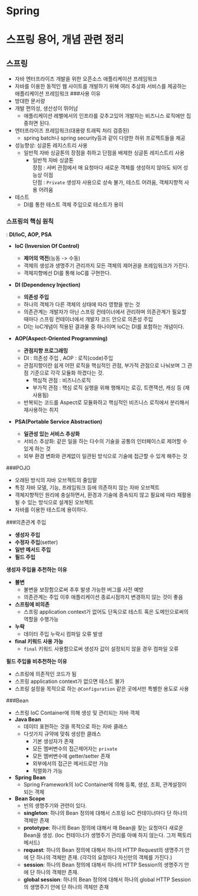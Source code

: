 # Spring   

# 스프링 용어, 개념 관련 정리

## 스프링 

- 자바 엔터프라이즈 개발을 위한 오픈소스 애플리케이션 프레임워크
- 자바를 이용한 동적인 웹 사이트를 개발하기 위해 
 여러 추상화 서비스를 제공하는 애플리케이션 프레임워크
###사용 이유
- 방대한 문서량
- 개발 편의성, 생산성이 뛰어남
  - 애플리케이션 레벨에서의 인프라를 갖추고있어 개발자는 비즈니스 로직에만 집중하면 된다.
- 엔터프라이즈 프레임워크(대용량 트래픽 처리 검증된)
  - spring batch나 spring security등과 같이 다양한 하위 프로젝트들을 제공
- 성능향상: 싱글톤 레지스트리 사용
  - 일반적 자바 싱글톤의 장점을 취하고 단점을 배제한 싱글톤 레지스트리 사용 
    - 일반적 자바 싱글톤   
    장점 : 서버 관점에서 매 요청마다 새로운 객체를 생성하지 않아도 되어 성능상 이점    
    단점 : ```Private``` 생성자 사용으로 상속 불가, 테스트 어려움, 객체지향적 사용 어려움
- 테스트
  - DI를 통한 테스트 객체 주입으로 테스트가 용이

### 스프링의 핵심 원칙 
  : **DI/IoC, AOP, PSA**

- **IoC (Inversion Of Control)**
  - **제어의 역전**(능동 -> 수동)
  - 객체의 생성과 생명주기 관리까지 모든 객체의 제어권을 프레임워크가 가진다.
  - 객체지향에선 DI를 통해 IoC를 구현한다.


- **DI (Dependency Injection)** 
  - **의존성 주입**
  - 하나의 객체가 다른 객체의 상태에 따라 영향을 받는 것
  - 의존관계는 개발자가 아닌 스프링 컨테이너에서 관리하며 
의존관계가 필요할 때마다 스프링 컨테이너에서 개발자 코드 안으로 의존성 주입
  - DI는 IoC개념이 적용된 결과물 중 하나이며 IoC는 DI를 포함하는 개념이다.


- **AOP(Aspect-Oriented Programming)**
  - **관점지향 프로그래밍** 
  - DI : 의존성 주입 , AOP : 로직(code)주입 
  - 관점지향이란 쉽게 어떤 로직을 핵심적인 관점, 부가적 관점으로 나눠보며 
그 관점 기준으로 각각 모듈화 하겠다는 것.
    - 핵심적 관점 : 비즈니스로직
    - 부가적 관점 : 핵심 로직 실행을 위해 행해지는 로깅, 트랜잭션, 캐싱 등 (재사용됨)
  - 반복되는 코드를 Aspect로 모듈화하고 핵심적인 비즈니스 로직에서 분리해서 재사용하는 취지


- **PSA(Portable Service Abstraction)**
  - **일관성 있는 서비스 추상화**
  - 서비스 추상화: 같은 일을 하는 다수의 기술을 공통의 인터페이스로 제어할 수 있게 하는 것 
  - 외부 환경 변화와 관계없이 일관된 방식으로 기술에 접근할 수 있게 해주는 것

###POJO
- 오래된 방식의 자바 오브젝트의 줄임말
- 특정 자바 모델, 기능, 프레임워크 등에 의존하지 않는 자바 오브젝트 
- 객체지향적인 원리에 충실하면서, 환경과 기술에 종속되지 않고 필요에 따라 재활용될 수 있는 방식으로 설계된 오브젝트
- 자바를 이용한 테스트에 용이하다.

###의존관계 주입
- **생성자 주입**
- **수정자 주입**(setter)
- **일반 메서드 주입** 
- **필드 주입**

**생성자 주입을 추천하는 이유**
- **불변**
  - 불변을 보장함으로써 추후 발생 가능한 버그를 사전 예방
  - 의존관계는 주입 이후 애플리케이션 종료시점까지 변경하지 않는 것이 좋음
- **스프링에 비의존**
  - 스프링 application context가 없어도 단독으로 테스트 혹은 도메인으로써의 역할을 수행가능
- **누락**
  - 데이터 주입 누락시 컴파일 오류 발생
- **final 키워드 사용 가능**
  - ```final``` 키워드 사용함으로써 생성자 값이 설정되지 않을 경우 컴파일 오류
  
**필드 주입을 비추천하는 이유**    

- 스프링에 의존적인 코드가 됨 
- 스프링 application context가 없으면 테스트 불가
- 스프링 설정을 목적으로 하는 ```@Configuration``` 같은 곳에서만 특별한 용도로 사용

###Bean
- 스프링 IoC Container에 의해 생성 및 관리되는 자바 객체
- **Java Bean**
  - 데이터 표현하는 것을 목적으로 하는 자바 클래스
  - 다섯가지 규약에 맞춰 생성한 클래스
    - 기본 생성자가 존재
    - 모든 멤버변수의 접근제어자는 ```private```
    - 모든 멤버변수에 getter/setter 존재
    - 외부에서의 접근은 메서드로만 가능
    - 직렬화가 가능
- **Spring Bean**
  - Spring Framework의 IoC Container에 의해 등록, 생성, 조회, 관계설정이 되는 객체
- **Bean Scope**
  - 빈의 생명주기와 관련이 있다.
  - **singleton**: 하나의 Bean 정의에 대해서 스프링 IoC 컨테이너마다 단 하나의 객체만 존재
  - **prototype**: 하나의 Bean 정의에 대해서 매 Bean을 찾는 요청마다 새로운 Bean을 생성. (Ioc 컨테이너가 생명주기 관리를 아예 하지 않는다. 그저 팩토리 메서드)
  - **request**: 하나의 Bean 정의에 대해서 하나의 HTTP Request의 생명주기 안에 단 하나의 객체만 존재. (각각의 요청마다 자신만의 객체를 가진다.)
  - **session**: 하나의 Bean 정의에 대해서 하나의 HTTP Session의 생명주기 안에 단 하나의 객체만 존재.
  - **global session**: 하나의 Bean 정의에 대해서 하나의 global HTTP Session의 생명주기 안에 단 하나의 객체만 존재































